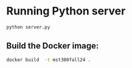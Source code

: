# Running Python server

```bash
python server.py
```

## Build the Docker image:

```bash
docker build  -t mst300fall24 .
```